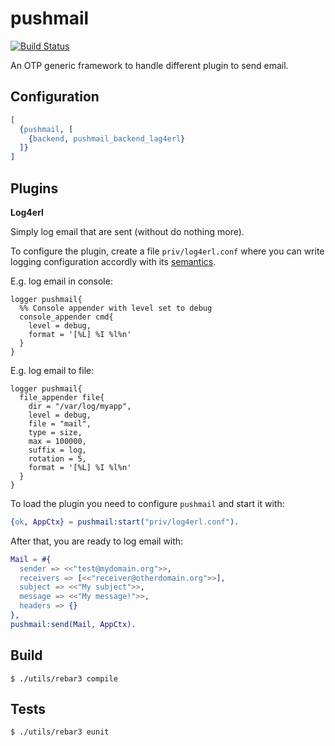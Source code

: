 pushmail
========

[![Build Status](https://travis-ci.org/hachreak/pushmail.svg?branch=master)](https://travis-ci.org/hachreak/pushmail)

An OTP generic framework to handle different plugin to send email.


Configuration
-------------

```erlang
[
  {pushmail, [
    {backend, pushmail_backend_lag4erl}
  ]}
]
```


Plugins
-------

**Log4erl**

Simply log email that are sent (without do nothing more).

To configure the plugin, create a file `priv/log4erl.conf` where you can write
logging configuration accordly with its
[semantics](https://github.com/ahmednawras/log4erl).

E.g. log email in console:

```
logger pushmail{
  %% Console appender with level set to debug
  console_appender cmd{
    level = debug,
    format = '[%L] %I %l%n'
  }
}
```

E.g. log email to file:

```
logger pushmail{
  file_appender file{
    dir = "/var/log/myapp",
    level = debug,
    file = "mail",
    type = size,
    max = 100000,
    suffix = log,
    rotation = 5,
    format = '[%L] %I %l%n'
  }
}
```

To load the plugin you need to configure `pushmail` and start it with:

```erlang
{ok, AppCtx} = pushmail:start("priv/log4erl.conf").
```

After that, you are ready to log email with:

```erlang
Mail = #{
  sender => <<"test@mydomain.org">>,
  receivers => [<<"receiver@otherdomain.org">>],
  subject => <<"My subject">>,
  message => <<"My message!">>,
  headers => {}
},
pushmail:send(Mail, AppCtx).
```


Build
-----

    $ ./utils/rebar3 compile


Tests
-----

    $ ./utils/rebar3 eunit
